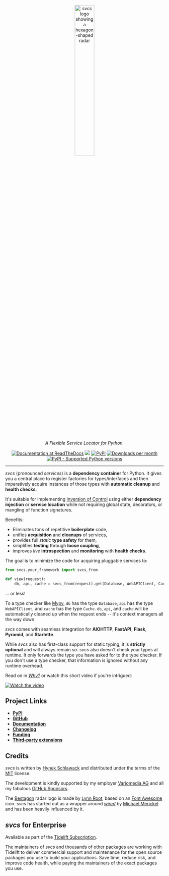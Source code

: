 <!-- begin logo -->
<p align="center">
  <a href="https://github.com/hynek/svcs/">
    <img src="docs/_static/logo_with_name.svg" width="35%" alt="svcs logo showing a hexagon-shaped radar" />
  </a>
</p>

<p align="center">
  <em>A Flexible Service Locator for Python.</em>
</p>

<!-- end logo -->

<p align="center">
  <a href="https://svcs.hynek.me"><img alt="Documentation at ReadTheDocs" src="https://img.shields.io/badge/Docs-Read%20The%20Docs-black"></a>
  <a href="https://www.bestpractices.dev/projects/8115"><img src="https://www.bestpractices.dev/projects/8115/badge"></a>
  <a href="https://pypi.org/project/svcs/"><img alt="PyPI" src="https://img.shields.io/pypi/v/svcs"></a>
   <a href="https://pepy.tech/project/svcs"><img src="https://static.pepy.tech/personalized-badge/svcs?period=month&units=international_system&left_color=grey&right_color=blue&left_text=Downloads%20/%20Month" alt="Downloads per month" /></a>
  <a href="https://pypi.org/project/svcs/"><img alt="PyPI - Supported Python versions" src="https://img.shields.io/pypi/pyversions/svcs.svg"></a>
</p>

---

<!-- begin pypi -->
<!-- begin index -->

*svcs* (pronounced *services*) is a **dependency container** for Python.
It gives you a central place to register factories for types/interfaces and then imperatively acquire instances of those types with **automatic cleanup** and **health checks**.

It's suitable for implementing [Inversion of Control](https://svcs.hynek.me/en/latest/glossary.html#term-Inversion-of-Control) using either **dependency injection** or **service location** while not requiring global state, decorators, or mangling of function signatures.

<!-- begin benefits -->
Benefits:

- Eliminates tons of repetitive **boilerplate** code,
- unifies **acquisition** and **cleanups** of services,
- provides full *static* **type safety** for them,
- simplifies **testing** through **loose coupling**,
- improves *live* **introspection** and **monitoring** with **health checks**.

The goal is to minimize the code for acquiring pluggable services to:

<!-- end index -->
<!-- end benefits -->

<!-- skip: next -->

```python
from svcs.your_framework import svcs_from

def view(request):
    db, api, cache = svcs_from(request).get(Database, WebAPIClient, Cache)
```

... or less!

<!-- begin addendum -->
To a type checker like [Mypy](https://mypy-lang.org), `db` has the type `Database`, `api` has the type `WebAPIClient`, and `cache` has the type `Cache`.
`db`, `api`, and `cache` will be automatically cleaned up when the request ends -- it's context managers all the way down.
<!-- end addendum -->

*svcs* comes with seamless integration for **AIOHTTP**, **FastAPI**, **Flask**, **Pyramid**, and **Starlette**.

<!-- begin typing -->
While *svcs* also has first-class support for static typing, it is **strictly optional** and will always remain so.
*svcs* also doesn't check your types at runtime.
It only forwards the type you have asked for to the type checker.
If you don't use a type checker, that information is ignored without any runtime overhead.
<!-- end typing -->

Read on in [*Why?*](https://svcs.hynek.me/en/latest/why.html) or watch this short video if you're intrigued:

[![Watch the video](https://img.youtube.com/vi/d1elMD9WgpA/maxresdefault.jpg)](https://youtu.be/d1elMD9WgpA)


## Project Links

- [**PyPI**](https://pypi.org/project/svcs/)
- [**GitHub**](https://github.com/hynek/svcs)
- [**Documentation**](https://svcs.hynek.me)
- [**Changelog**](https://github.com/hynek/svcs/blob/main/CHANGELOG.md)
- [**Funding**](https://hynek.me/say-thanks/)
- [**Third-party extensions**](https://github.com/hynek/svcs/wiki/Third%E2%80%90party-Extensions)

<!-- end pypi -->


## Credits

*svcs* is written by [Hynek Schlawack](https://hynek.me/) and distributed under the terms of the [MIT](https://github.com/hynek/svcs/blob/main/LICENSE) license.

The development is kindly supported by my employer [Variomedia AG](https://www.variomedia.de/) and all my fabulous [GitHub Sponsors](https://github.com/sponsors/hynek).

The [Bestagon](https://www.youtube.com/watch?v=thOifuHs6eY) radar logo is made by [Lynn Root](https://www.roguelynn.com), based on an [Font Awesome](https://fontawesome.com) icon.
*svcs* has started out as a wrapper around [*wired*](https://wired.readthedocs.io/) by [Michael Merickel](https://michael.merickel.org/) and has been heavily influenced by it.


## *svcs* for Enterprise

Available as part of the [Tidelift Subscription](https://tidelift.com/?utm_source=lifter&utm_medium=referral&utm_campaign=hynek).

The maintainers of *svcs* and thousands of other packages are working with Tidelift to deliver commercial support and maintenance for the open source packages you use to build your applications.
Save time, reduce risk, and improve code health, while paying the maintainers of the exact packages you use.

